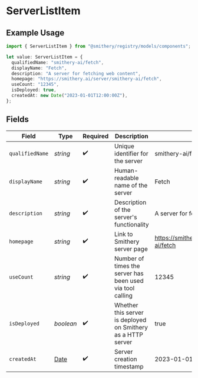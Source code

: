 # ServerListItem

## Example Usage

```typescript
import { ServerListItem } from "@smithery/registry/models/components";

let value: ServerListItem = {
  qualifiedName: "smithery-ai/fetch",
  displayName: "Fetch",
  description: "A server for fetching web content",
  homepage: "https://smithery.ai/server/smithery-ai/fetch",
  useCount: "12345",
  isDeployed: true,
  createdAt: new Date("2023-01-01T12:00:00Z"),
};
```

## Fields

| Field                                                                                         | Type                                                                                          | Required                                                                                      | Description                                                                                   | Example                                                                                       |
| --------------------------------------------------------------------------------------------- | --------------------------------------------------------------------------------------------- | --------------------------------------------------------------------------------------------- | --------------------------------------------------------------------------------------------- | --------------------------------------------------------------------------------------------- |
| `qualifiedName`                                                                               | *string*                                                                                      | :heavy_check_mark:                                                                            | Unique identifier for the server                                                              | smithery-ai/fetch                                                                             |
| `displayName`                                                                                 | *string*                                                                                      | :heavy_check_mark:                                                                            | Human-readable name of the server                                                             | Fetch                                                                                         |
| `description`                                                                                 | *string*                                                                                      | :heavy_check_mark:                                                                            | Description of the server's functionality                                                     | A server for fetching web content                                                             |
| `homepage`                                                                                    | *string*                                                                                      | :heavy_check_mark:                                                                            | Link to Smithery server page                                                                  | https://smithery.ai/server/smithery-ai/fetch                                                  |
| `useCount`                                                                                    | *string*                                                                                      | :heavy_check_mark:                                                                            | Number of times the server has been used via tool calling                                     | 12345                                                                                         |
| `isDeployed`                                                                                  | *boolean*                                                                                     | :heavy_check_mark:                                                                            | Whether this server is deployed on Smithery as a HTTP server                                  | true                                                                                          |
| `createdAt`                                                                                   | [Date](https://developer.mozilla.org/en-US/docs/Web/JavaScript/Reference/Global_Objects/Date) | :heavy_check_mark:                                                                            | Server creation timestamp                                                                     | 2023-01-01T12:00:00Z                                                                          |